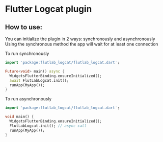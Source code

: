 # Flutter Logcat plugin

## How to use:

You can initialize the plugin in 2 ways: synchronously and asynchronously
Using the synchronous method the app will wait for at least one connection

To run synchronously
```dart
import 'package:flutlab_logcat/flutlab_logcat.dart';

Future<void> main() async {
  WidgetsFlutterBinding.ensureInitialized();
  await FlutLabLogcat.init();
  runApp(MyApp());
}
```

To run asynchronously
```dart
import 'package:flutlab_logcat/flutlab_logcat.dart';

void main() {
  WidgetsFlutterBinding.ensureInitialized();
  FlutLabLogcat.init(); // async call
  runApp(MyApp());
}
```
